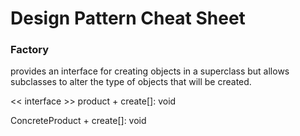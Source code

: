 # Design Pattern Cheat Sheet

### Factory

provides an interface for creating objects in a superclass but allows subclasses to alter the type of objects that will be created.

<< interface >> product + create[]: void

ConcreteProduct + create[]: void 
  
